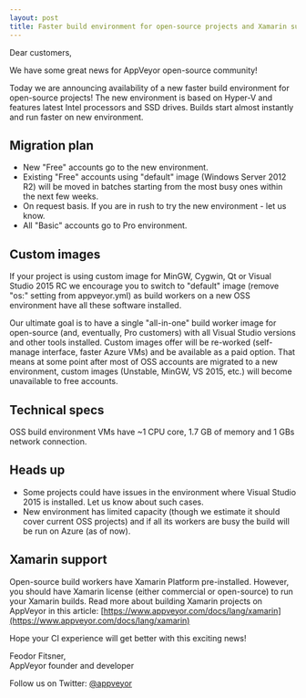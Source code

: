 ```yaml
---
layout: post
title: Faster build environment for open-source projects and Xamarin support
---
```


Dear customers,

We have some great news for AppVeyor open-source community!

Today we are announcing availability of a new faster build environment for open-source projects! The new environment is based on Hyper-V and features latest Intel processors and SSD drives. Builds start almost instantly and run faster on new environment.


## Migration plan

- New "Free" accounts go to the new environment.
- Existing "Free" accounts using "default" image (Windows Server 2012 R2) will be moved in batches starting from the most busy ones within the next few weeks.
- On request basis. If you are in rush to try the new environment - let us know.
- All "Basic" accounts go to Pro environment.


## Custom images

If your project is using custom image for MinGW, Cygwin, Qt or Visual Studio 2015 RC we encourage you to switch to "default" image (remove "os:" setting from appveyor.yml) as build workers on a new OSS environment have all these software installed.

Our ultimate goal is to have a single "all-in-one" build worker image for open-source (and, eventually, Pro customers) with all Visual Studio versions and other tools installed. Custom images offer will be re-worked (self-manage interface, faster Azure VMs) and be available as a paid option. That means at some point after most of OSS accounts are migrated to a new environment, custom images (Unstable, MinGW, VS 2015, etc.) will become unavailable to free accounts.


## Technical specs

OSS build environment VMs have ~1 CPU core, 1.7 GB of memory and 1 GBs network connection.


## Heads up

- Some projects could have issues in the environment where Visual Studio 2015 is installed. Let us know about such cases.
- New environment has limited capacity (though we estimate it should cover current OSS projects) and if all its workers are busy the build will be run on Azure (as of now).


## Xamarin support

Open-source build workers have Xamarin Platform pre-installed. However, you should have Xamarin license (either commercial or open-source) to run your Xamarin builds. Read more about building Xamarin projects on AppVeyor in this article: [https://www.appveyor.com/docs/lang/xamarin](https://www.appveyor.com/docs/lang/xamarin)

Hope your CI experience will get better with this exciting news!

Feodor Fitsner,<br>
AppVeyor founder and developer

Follow us on Twitter: [@appveyor](https://twitter.com/appveyor)
